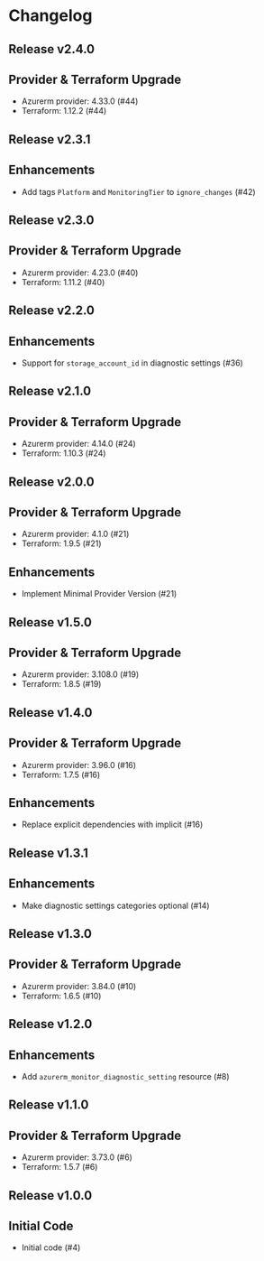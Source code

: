 # Changelog

## Release v2.4.0

## Provider & Terraform Upgrade
- Azurerm provider: 4.33.0 (#44)
- Terraform: 1.12.2 (#44)
   
## Release v2.3.1

## Enhancements

- Add tags `Platform` and `MonitoringTier` to `ignore_changes` (#42)


   
## Release v2.3.0

## Provider & Terraform Upgrade
- Azurerm provider: 4.23.0 (#40)
- Terraform: 1.11.2 (#40)
   
## Release v2.2.0

## Enhancements

- Support for `storage_account_id` in diagnostic settings (#36)


   
## Release v2.1.0

## Provider & Terraform Upgrade
- Azurerm provider: 4.14.0 (#24)
- Terraform: 1.10.3 (#24)
   
## Release v2.0.0

## Provider & Terraform Upgrade
- Azurerm provider: 4.1.0 (#21)
- Terraform: 1.9.5 (#21)
## Enhancements
- Implement Minimal Provider Version (#21)
   
## Release v1.5.0

## Provider & Terraform Upgrade
- Azurerm provider: 3.108.0 (#19)
- Terraform: 1.8.5 (#19)
   
## Release v1.4.0

## Provider & Terraform Upgrade

- Azurerm provider: 3.96.0 (#16)
- Terraform: 1.7.5 (#16)

## Enhancements

- Replace explicit dependencies with implicit (#16)
   
## Release v1.3.1

## Enhancements

- Make diagnostic settings categories optional (#14)


   
## Release v1.3.0

## Provider & Terraform Upgrade
- Azurerm provider: 3.84.0 (#10)
- Terraform: 1.6.5 (#10)
   
## Release v1.2.0

## Enhancements

- Add `azurerm_monitor_diagnostic_setting` resource (#8)


   
## Release v1.1.0

## Provider & Terraform Upgrade
- Azurerm provider: 3.73.0 (#6)
- Terraform: 1.5.7 (#6)

   
## Release v1.0.0

## Initial Code

- Initial code (#4)


   